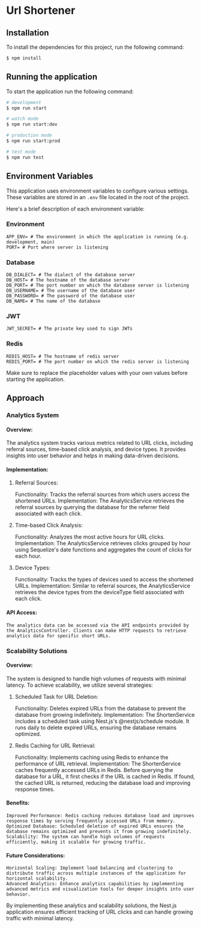 # Url Shortener

## Installation

To install the dependencies for this project, run the following command:

```bash
$ npm install
```

## Running the application

To start the application run the following command:

```bash
# development
$ npm run start

# watch mode
$ npm run start:dev

# production mode
$ npm run start:prod

# test mode
$ npm run test
```

## Environment Variables

This application uses environment variables to configure various settings. These variables are stored in an `.env` file located in the root of the project.

Here's a brief description of each environment variable:

### Environment

```
APP_ENV= # The environment in which the application is running (e.g. development, main)
PORT= # Port where server is listening
```

### Database

```
DB_DIALECT= # The dialect of the database server
DB_HOST= # The hostname of the database server
DB_PORT= # The port number on which the database server is listening
DB_USERNAME= # The username of the database user
DB_PASSWORD= # The password of the database user
DB_NAME= # The name of the database
```

### JWT

```
JWT_SECRET= # The private key used to sign JWTs
```

### Redis

```
REDIS_HOST= # The hostname of redis server
REDIS_PORT= # The port number on which the redis server is listening
```

Make sure to replace the placeholder values with your own values before starting the application.

## Approach

### Analytics System

#### Overview:

The analytics system tracks various metrics related to URL clicks, including referral sources, time-based click analysis, and device types. It provides insights into user behavior and helps in making data-driven decisions.

#### Implementation:

1. Referral Sources:

   Functionality: Tracks the referral sources from which users access the shortened URLs.
   Implementation: The AnalyticsService retrieves the referral sources by querying the database for the referrer field associated with each click.

2. Time-based Click Analysis:

   Functionality: Analyzes the most active hours for URL clicks.
   Implementation: The AnalyticsService retrieves clicks grouped by hour using Sequelize's date functions and aggregates the count of clicks for each hour.

3. Device Types:

   Functionality: Tracks the types of devices used to access the shortened URLs.
   Implementation: Similar to referral sources, the AnalyticsService retrieves the device types from the deviceType field associated with each click.

#### API Access:

    The analytics data can be accessed via the API endpoints provided by the AnalyticsController. Clients can make HTTP requests to retrieve analytics data for specific short URLs.

### Scalability Solutions

#### Overview:

The system is designed to handle high volumes of requests with minimal latency. To achieve scalability, we utilize several strategies:

1. Scheduled Task for URL Deletion:

   Functionality: Deletes expired URLs from the database to prevent the database from growing indefinitely.
   Implementation: The ShortenService includes a scheduled task using Nest.js's @nestjs/schedule module. It runs daily to delete expired URLs, ensuring the database remains optimized.

2. Redis Caching for URL Retrieval:

   Functionality: Implements caching using Redis to enhance the performance of URL retrieval.
   Implementation: The ShortenService caches frequently accessed URLs in Redis. Before querying the database for a URL, it first checks if the URL is cached in Redis. If found, the cached URL is returned, reducing the database load and improving response times.

#### Benefits:

    Improved Performance: Redis caching reduces database load and improves response times by serving frequently accessed URLs from memory.
    Optimized Database: Scheduled deletion of expired URLs ensures the database remains optimized and prevents it from growing indefinitely.
    Scalability: The system can handle high volumes of requests efficiently, making it scalable for growing traffic.

#### Future Considerations:

    Horizontal Scaling: Implement load balancing and clustering to distribute traffic across multiple instances of the application for horizontal scalability.
    Advanced Analytics: Enhance analytics capabilities by implementing advanced metrics and visualization tools for deeper insights into user behavior.

By implementing these analytics and scalability solutions, the Nest.js application ensures efficient tracking of URL clicks and can handle growing traffic with minimal latency.
